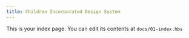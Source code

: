 ```yaml
---
title: Children Incorporated Design System
---
```


This is your index page. You can edit its contents at `docs/01-index.hbs`
